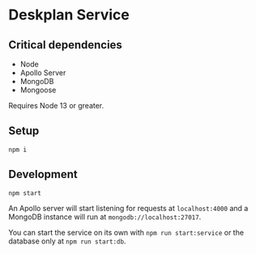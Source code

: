 # Deskplan Service

## Critical dependencies

-   Node
-   Apollo Server
-   MongoDB
-   Mongoose

Requires Node 13 or greater.

## Setup

    npm i

## Development

    npm start

An Apollo server will start listening for requests at `localhost:4000` and a MongoDB instance will run at `mongodb://localhost:27017`.

You can start the service on its own with `npm run start:service` or the database only at `npm run start:db`.
